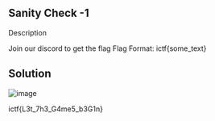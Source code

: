 ## Sanity Check -1
Description

Join our discord to get the flag
Flag Format:
ictf{some_text}
## Solution
![image](https://user-images.githubusercontent.com/92258994/176928101-a67df238-6296-475f-885f-8406137d2fd8.png)

ictf{L3t_7h3_G4me5_b3G1n}
